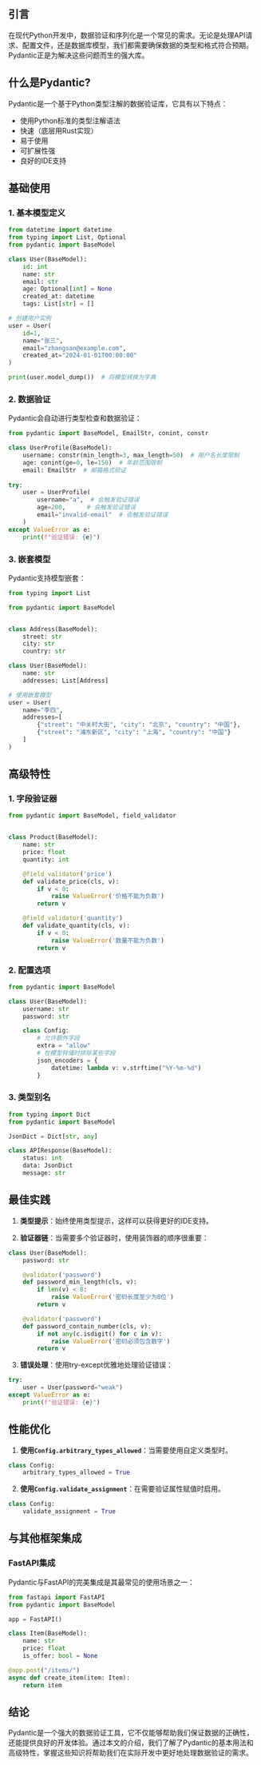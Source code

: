 

## 引言

在现代Python开发中，数据验证和序列化是一个常见的需求。无论是处理API请求、配置文件，还是数据库模型，我们都需要确保数据的类型和格式符合预期。Pydantic正是为解决这些问题而生的强大库。

## 什么是Pydantic?

Pydantic是一个基于Python类型注解的数据验证库，它具有以下特点：

- 使用Python标准的类型注解语法
- 快速（底层用Rust实现）
- 易于使用
- 可扩展性强
- 良好的IDE支持

## 基础使用

### 1. 基本模型定义

```python
from datetime import datetime
from typing import List, Optional
from pydantic import BaseModel

class User(BaseModel):
    id: int
    name: str
    email: str
    age: Optional[int] = None
    created_at: datetime
    tags: List[str] = []

# 创建用户实例
user = User(
    id=1,
    name="张三",
    email="zhangsan@example.com",
    created_at="2024-01-01T00:00:00"
)

print(user.model_dump())  # 将模型转换为字典
```

### 2. 数据验证

Pydantic会自动进行类型检查和数据验证：

```python
from pydantic import BaseModel, EmailStr, conint, constr

class UserProfile(BaseModel):
    username: constr(min_length=3, max_length=50)  # 用户名长度限制
    age: conint(ge=0, le=150)  # 年龄范围限制
    email: EmailStr  # 邮箱格式验证
    
try:
    user = UserProfile(
        username="a",  # 会触发验证错误
        age=200,      # 会触发验证错误
        email="invalid-email"  # 会触发验证错误
    )
except ValueError as e:
    print(f"验证错误: {e}")
```

### 3. 嵌套模型

Pydantic支持模型嵌套：

```python
from typing import List

from pydantic import BaseModel


class Address(BaseModel):
    street: str
    city: str
    country: str

class User(BaseModel):
    name: str
    addresses: List[Address]

# 使用嵌套模型
user = User(
    name="李四",
    addresses=[
        {"street": "中关村大街", "city": "北京", "country": "中国"},
        {"street": "浦东新区", "city": "上海", "country": "中国"}
    ]
)
```

## 高级特性

### 1. 字段验证器

```python
from pydantic import BaseModel, field_validator


class Product(BaseModel):
    name: str
    price: float
    quantity: int

    @field_validator('price')
    def validate_price(cls, v):
        if v < 0:
            raise ValueError('价格不能为负数')
        return v

    @field_validator('quantity')
    def validate_quantity(cls, v):
        if v < 0:
            raise ValueError('数量不能为负数')
        return v
```

### 2. 配置选项

```python
from pydantic import BaseModel

class User(BaseModel):
    username: str
    password: str

    class Config:
        # 允许额外字段
        extra = "allow"
        # 在模型转储时排除某些字段
        json_encoders = {
            datetime: lambda v: v.strftime("%Y-%m-%d")
        }
```

### 3. 类型别名

```python
from typing import Dict
from pydantic import BaseModel

JsonDict = Dict[str, any]

class APIResponse(BaseModel):
    status: int
    data: JsonDict
    message: str
```

## 最佳实践

1. **类型提示**：始终使用类型提示，这样可以获得更好的IDE支持。

2. **验证器链**：当需要多个验证器时，使用装饰器的顺序很重要：

```python
class User(BaseModel):
    password: str

    @validator('password')
    def password_min_length(cls, v):
        if len(v) < 8:
            raise ValueError('密码长度至少为8位')
        return v

    @validator('password')
    def password_contain_number(cls, v):
        if not any(c.isdigit() for c in v):
            raise ValueError('密码必须包含数字')
        return v
```

3. **错误处理**：使用try-except优雅地处理验证错误：

```python
try:
    user = User(password="weak")
except ValueError as e:
    print(f"验证错误: {e}")
```

## 性能优化

1. **使用`Config.arbitrary_types_allowed`**：当需要使用自定义类型时。

```python
class Config:
    arbitrary_types_allowed = True
```

2. **使用`Config.validate_assignment`**：在需要验证属性赋值时启用。

```python
class Config:
    validate_assignment = True
```

## 与其他框架集成

### FastAPI集成

Pydantic与FastAPI的完美集成是其最常见的使用场景之一：

```python
from fastapi import FastAPI
from pydantic import BaseModel

app = FastAPI()

class Item(BaseModel):
    name: str
    price: float
    is_offer: bool = None

@app.post("/items/")
async def create_item(item: Item):
    return item
```

## 结论

Pydantic是一个强大的数据验证工具，它不仅能够帮助我们保证数据的正确性，还能提供良好的开发体验。通过本文的介绍，我们了解了Pydantic的基本用法和高级特性，掌握这些知识将帮助我们在实际开发中更好地处理数据验证的需求。
